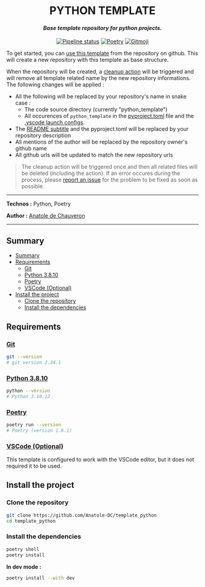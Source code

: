 <h1 align="center">PYTHON TEMPLATE</h1>

_<h4 align="center">Base template repository for python projects.</h4>_

<div align="center">

[![Pipeline status](https://github.com/Anatole-DC/template_python/actions/workflows/base.yml/badge.svg)](https://github.com/Anatole-DC/template_python/actions)
[![Poetry](https://img.shields.io/endpoint?url=https://python-poetry.org/badge/v0.json)](https://python-poetry.org/)
[![Gitmoji](https://img.shields.io/badge/gitmoji-%20😜%20😍-FFDD67.svg)](https://gitmoji.carloscuesta.me/)

</div>

To get started, you can [use this template](https://github.com/new?template_name=template_python&template_owner=Anatole-DC) from the repository on github. This will create a new repository with this template as base structure.

When the repository will be created, a [cleanup action](.github/workflows/cleanup.yml) will be triggered and will remove all template related name by the new repository informations. The following changes will be applied :
- All the following will be replaced by your repository's name in snake case :
  - The code source directory (currently "python_template")
  - All occurences of `python_template` in the [pyproject.toml](pyproject.toml) file and the [.vscode launch configs](.vscode/launch.json).
- The [README subtitle](README.md#L3) and the pyproject.toml will be replaced by your repository description
- All mentions of the author will be replaced by the repository owner's github name
- All github urls will be updated to match the new repository urls

> The cleanup action will be triggered once and then all related files will be deleted (including the action).
> If an error occures during the process, please [report an issue](https://github.com/Anatole-DC/template_python/issues) for the problem to be fixed as soon as possible.

___

**Technos :** Python, Poetry

**Author :** [Anatole de Chauveron](https://github.com/Anatole-DC)

___

## Summary

- [Summary](#summary)
- [Requirements](#requirements)
  - [Git](#git)
  - [Python 3.8.10](#python-3810)
  - [Poetry](#poetry)
  - [VSCode (Optional)](#vscode-optional)
- [Install the project](#install-the-project)
  - [Clone the repository](#clone-the-repository)
  - [Install the dependencies](#install-the-dependencies)

## Requirements

### [Git](https://git-scm.com/)

```bash
git --version
# git version 2.34.1
```

### [Python 3.8.10](https://www.python.org/)

```bash
python --version
# Python 3.10.12
```

### [Poetry](https://python-poetry.org/)

```bash
poetry run --version
# Poetry (version 1.6.1)
```

### [VSCode (Optional)](https://code.visualstudio.com/)

This template is configured to work with the VSCode editor, but it does not required it to be used.

## Install the project

### Clone the repository

```bash
git clone https://github.com/Anatole-DC/template_python
cd template_python
```

### Install the dependencies

```bash
poetry shell
poetry install
```

**In dev mode :**

```bash
poetry install --with dev
```
